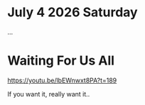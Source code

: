 # July 4 2026 Saturday

...

# Waiting For Us All

https://youtu.be/lbEWnwxt8PA?t=189

If you want it, really want it..
